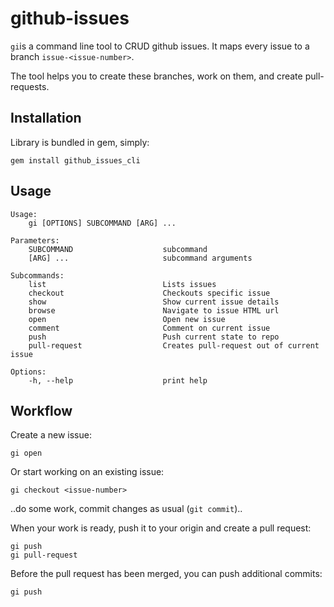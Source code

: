 # github-issues
`gi`is a command line tool to CRUD github issues. It maps every issue to a branch `issue-<issue-number>`.

The tool helps you to create these branches, work on them, and create pull-requests.


## Installation
Library is bundled in gem, simply:
```
gem install github_issues_cli
```

## Usage
```
Usage:
    gi [OPTIONS] SUBCOMMAND [ARG] ...

Parameters:
    SUBCOMMAND                    subcommand
    [ARG] ...                     subcommand arguments

Subcommands:
    list                          Lists issues
    checkout                      Checkouts specific issue
    show                          Show current issue details
    browse                        Navigate to issue HTML url
    open                          Open new issue
    comment                       Comment on current issue
    push                          Push current state to repo
    pull-request                  Creates pull-request out of current issue

Options:
    -h, --help                    print help
```


## Workflow
Create a new issue:
```
gi open
```

Or start working on an existing issue:
```
gi checkout <issue-number>
```

..do some work, commit changes as usual (`git commit`)..

When your work is ready, push it to your origin and create a pull request:
```
gi push
gi pull-request
```

Before the pull request has been merged, you can push additional commits:
```
gi push
```
